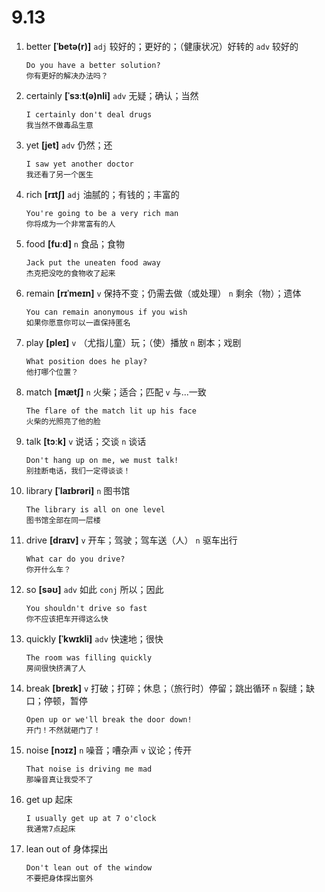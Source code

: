 # 9.13

1. better **[ˈbetə(r)]** `adj` 较好的；更好的；（健康状况）好转的 `adv` 较好的

   ```
   Do you have a better solution?
   你有更好的解决办法吗？
   ```

2. certainly **[ˈsɜːt(ə)nli]** `adv` 无疑；确认；当然

   ```
   I certainly don't deal drugs
   我当然不做毒品生意
   ```

3. yet **[jet]** `adv` 仍然；还

   ```
   I saw yet another doctor
   我还看了另一个医生
   ```

4. rich **[rɪtʃ]** `adj` 油腻的；有钱的；丰富的

   ```
   You're going to be a very rich man
   你将成为一个非常富有的人
   ```

5. food **[fuːd]** `n` 食品；食物

   ```
   Jack put the uneaten food away
   杰克把没吃的食物收了起来
   ```

6. remain **[rɪˈmeɪn]** `v` 保持不变；仍需去做（或处理） `n` 剩余（物）；遗体

   ```
   You can remain anonymous if you wish
   如果你愿意你可以一直保持匿名
   ```

7. play **[pleɪ]** `v` （尤指儿童）玩；（使）播放 `n` 剧本；戏剧

   ```
   What position does he play?
   他打哪个位置？
   ```

8. match **[mætʃ]** `n` 火柴；适合；匹配 `v` 与...一致

   ```
   The flare of the match lit up his face
   火柴的光照亮了他的脸
   ```

9. talk **[tɔːk]** `v` 说话；交谈 `n` 谈话

   ```
   Don't hang up on me, we must talk!
   别挂断电话，我们一定得谈谈！
   ```

10. library **[ˈlaɪbrəri]** `n` 图书馆

    ```
    The library is all on one level
    图书馆全部在同一层楼
    ```

11. drive **[draɪv]** `v` 开车；驾驶；驾车送（人） `n` 驱车出行

    ```
    What car do you drive?
    你开什么车？
    ```

12. so **[səʊ]** `adv` 如此 `conj` 所以；因此

    ```
    You shouldn't drive so fast
    你不应该把车开得这么快
    ```

13. quickly **[ˈkwɪkli]** `adv` 快速地；很快

    ```
    The room was filling quickly
    房间很快挤满了人
    ```

14. break **[breɪk]** `v` 打破；打碎；休息；（旅行时）停留；跳出循环 `n` 裂缝；缺口；停顿，暂停

    ```
    Open up or we'll break the door down!
    开门！不然就砸门了！
    ```

15. noise **[nɔɪz]** `n` 噪音；嘈杂声 `v` 议论；传开

    ```
    That noise is driving me mad
    那噪音真让我受不了
    ```

16. get up 起床

    ```
    I usually get up at 7 o'clock
    我通常7点起床
    ```

17. lean out of 身体探出

    ```
    Don't lean out of the window
    不要把身体探出窗外
    ```
